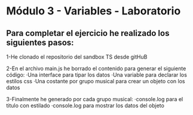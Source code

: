 # Módulo 3 - Variables - Laboratorio

## Para completar el ejercicio he realizado los siguientes pasos:

1-He clonado el repositorio del sandbox TS desde gitHuB

2-En el archivo main.js he borrado el contenido para generar el siguiente código:
    ·Una interface para tipar los datos
    ·Una variable para declarar los estilos css
    ·Una costante por grupo musical para crear un objeto con los datos

3-Finalmente he generado por cada grupo musical:
    ·console.log para el titulo con estilado
    ·console.log para mostrar los datos del objeto    
    
